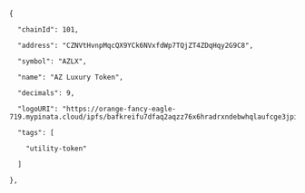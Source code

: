 {

      "chainId": 101,

      "address": "CZNVtHvnpMqcQX9YCk6NVxfdWp7TQjZT4ZDqHqy2G9C8",

      "symbol": "AZLX",

      "name": "AZ Luxury Token",

      "decimals": 9,

      "logoURI": "https://orange-fancy-eagle-719.mypinata.cloud/ipfs/bafkreifu7dfaq2aqzz76x6hradrxndebwhqlaufcge3jpidqvc6y23eyjq",

      "tags": [

        "utility-token"

      ]

    },
